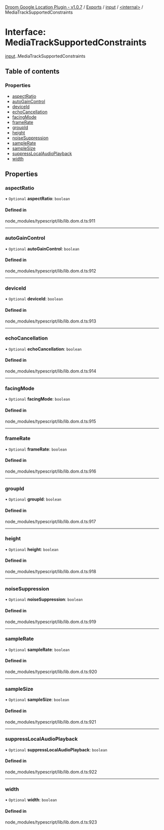 [Droom Google Location Plugin - v1.0.7](../README.md) / [Exports](../modules.md) / [input](../modules/input.md) / [<internal\>](../modules/input._internal_.md) / MediaTrackSupportedConstraints

# Interface: MediaTrackSupportedConstraints

[input](../modules/input.md).[<internal>](../modules/input._internal_.md).MediaTrackSupportedConstraints

## Table of contents

### Properties

- [aspectRatio](input._internal_.MediaTrackSupportedConstraints.md#aspectratio)
- [autoGainControl](input._internal_.MediaTrackSupportedConstraints.md#autogaincontrol)
- [deviceId](input._internal_.MediaTrackSupportedConstraints.md#deviceid)
- [echoCancellation](input._internal_.MediaTrackSupportedConstraints.md#echocancellation)
- [facingMode](input._internal_.MediaTrackSupportedConstraints.md#facingmode)
- [frameRate](input._internal_.MediaTrackSupportedConstraints.md#framerate)
- [groupId](input._internal_.MediaTrackSupportedConstraints.md#groupid)
- [height](input._internal_.MediaTrackSupportedConstraints.md#height)
- [noiseSuppression](input._internal_.MediaTrackSupportedConstraints.md#noisesuppression)
- [sampleRate](input._internal_.MediaTrackSupportedConstraints.md#samplerate)
- [sampleSize](input._internal_.MediaTrackSupportedConstraints.md#samplesize)
- [suppressLocalAudioPlayback](input._internal_.MediaTrackSupportedConstraints.md#suppresslocalaudioplayback)
- [width](input._internal_.MediaTrackSupportedConstraints.md#width)

## Properties

### aspectRatio

• `Optional` **aspectRatio**: `boolean`

#### Defined in

node_modules/typescript/lib/lib.dom.d.ts:911

___

### autoGainControl

• `Optional` **autoGainControl**: `boolean`

#### Defined in

node_modules/typescript/lib/lib.dom.d.ts:912

___

### deviceId

• `Optional` **deviceId**: `boolean`

#### Defined in

node_modules/typescript/lib/lib.dom.d.ts:913

___

### echoCancellation

• `Optional` **echoCancellation**: `boolean`

#### Defined in

node_modules/typescript/lib/lib.dom.d.ts:914

___

### facingMode

• `Optional` **facingMode**: `boolean`

#### Defined in

node_modules/typescript/lib/lib.dom.d.ts:915

___

### frameRate

• `Optional` **frameRate**: `boolean`

#### Defined in

node_modules/typescript/lib/lib.dom.d.ts:916

___

### groupId

• `Optional` **groupId**: `boolean`

#### Defined in

node_modules/typescript/lib/lib.dom.d.ts:917

___

### height

• `Optional` **height**: `boolean`

#### Defined in

node_modules/typescript/lib/lib.dom.d.ts:918

___

### noiseSuppression

• `Optional` **noiseSuppression**: `boolean`

#### Defined in

node_modules/typescript/lib/lib.dom.d.ts:919

___

### sampleRate

• `Optional` **sampleRate**: `boolean`

#### Defined in

node_modules/typescript/lib/lib.dom.d.ts:920

___

### sampleSize

• `Optional` **sampleSize**: `boolean`

#### Defined in

node_modules/typescript/lib/lib.dom.d.ts:921

___

### suppressLocalAudioPlayback

• `Optional` **suppressLocalAudioPlayback**: `boolean`

#### Defined in

node_modules/typescript/lib/lib.dom.d.ts:922

___

### width

• `Optional` **width**: `boolean`

#### Defined in

node_modules/typescript/lib/lib.dom.d.ts:923
